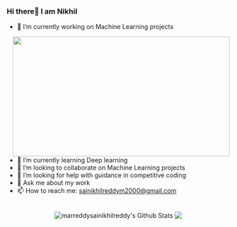 ### Hi there👋 I am Nikhil
  
- 🔭 I’m currently working on Machine Learning projects 
<img src="https://github.com/marreddysainikhilreddy/marreddysainikhilreddy/blob/master/video.gif" height="270" width="490" align="right">

- 🌱 I’m currently learning Deep learning 
- 👯 I’m looking to collaborate on Machine Learning projects
- 🤔 I’m looking for help with guidance in competitive coding
- 💬 Ask me about my work 
- 📫 How to reach me: sainikhilreddym2000@gmail.com
<br><br>
<p align="center">
<img align="center" src="https://github-readme-stats.vercel.app/api?username=marreddysainikhilreddy&show_icons=true&line_height=21" alt="marreddysainikhilreddy's Github Stats" />
<img align="center" src="https://github-readme-stats.vercel.app/api/top-langs/?username=marreddysainikhilreddy&theme=default&line_height=27&layout=compact" />
</p>
